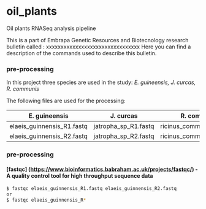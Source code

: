 # oil_plants
Oil plants RNASeq analysis pipeline

This is a part of Embrapa Genetic Resources and Biotecnology research bulletin called : xxxxxxxxxxxxxxxxxxxxxxxxxxxxxxxx
Here you can find a description of the commands used to describe this bulletin.

### pre-processing
In this project three species are used in the study: *E. guineensis, J. curcas, R. communis*

The following files are used for the processing:

E. guineensis | J. curcas | R. communis
------------ | ------------- | -------------
elaeis_guinnensis_R1.fastq | jatropha_sp_R1.fastq | ricinus_communis_R1.fastq| 
elaeis_guinnensis_R2.fastq | jatropha_sp_R2.fastq | ricinus_communis_R2.fastq



### pre-processing

#### [fastqc] (https://www.bioinformatics.babraham.ac.uk/projects/fastqc/) - A quality control tool for high throughput sequence data 

```sh
$ fastqc elaeis_guinnensis_R1.fastq elaeis_guinnensis_R2.fastq
or
$ fastqc elaeis_guinnensis_R*
```

